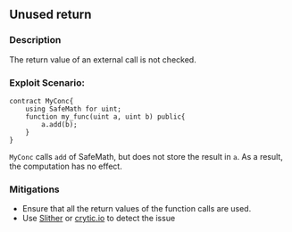## Unused return


### Description
The return value of an external call is not checked.

### Exploit Scenario:

```solidity
contract MyConc{
    using SafeMath for uint;   
    function my_func(uint a, uint b) public{
        a.add(b);
    }
}
```
`MyConc` calls `add` of SafeMath, but does not store the result in `a`. As a result, the computation has no effect.

### Mitigations
- Ensure that all the return values of the function calls are used.
- Use [Slither](https://github.com/crytic/slither/) or [crytic.io](https://crytic.io/) to detect the issue



